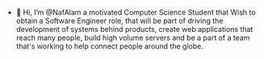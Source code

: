 - 👋 Hi, I’m @NafAlam a motivated Computer Science Student that Wish to obtain a Software Engineer role, that will be part of driving
the development of systems behind products, create web applications that reach many people, build high volume
servers and be a part of a team that's working to help connect people around the globe.

<!---
NafAlam/NafAlam is a ✨ special ✨ repository because its `README.md` (this file) appears on your GitHub profile.
You can click the Preview link to take a look at your changes.
--->
